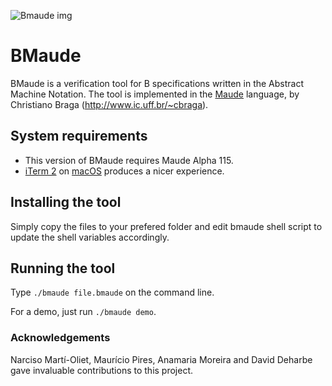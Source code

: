 ![Bmaude img](logo.jpg)
# BMaude
BMaude is a verification tool for B specifications written in the Abstract Machine Notation. The tool is implemented in the [Maude](http://maude.cs.uiuc.edu) language, by Christiano Braga (<http://www.ic.uff.br/~cbraga>).

## System requirements
* This version of BMaude requires Maude Alpha 115.
* [iTerm 2](https://www.iterm2.com) on [macOS](https://www.apple.com/br/macos/) produces a nicer experience.

## Installing the tool

Simply copy the files to your prefered folder and edit bmaude shell script to update the shell variables accordingly.

## Running the tool

Type `./bmaude file.bmaude` on the command line. 

For a demo, just run `./bmaude demo`.

### Acknowledgements

Narciso Martí-Oliet, Maurício Pires, Anamaria Moreira and David Deharbe gave invaluable contributions to this project.

